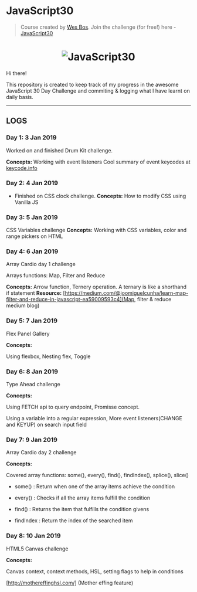 # JavaScript30

> Course created by [Wes Bos](https://github.com/wesbos). Join the challenge (for free!) here - [JavaScript30](https://javascript30.com/account)

<h1 align="center">
  <img src="https://javascript30.com/images/JS3-social-share.png" style="max-width:100%" alt="JavaScript30" />
</h1>

Hi there!

This repository is created to keep track of my progress in the awesome JavaScript 30 Day Challenge
and commiting & logging what I have learnt on daily basis.


---

## LOGS

### Day 1: 3 Jan 2019

Worked on and finished Drum Kit challenge.

**Concepts:** 
Working with event listeners
Cool summary of event keycodes at [keycode.info](http://keycode.info/)

### Day 2: 4 Jan 2019

- Finished on CSS clock challenge.
**Concepts:**
How to modify CSS using Vanilla JS

### Day 3: 5 Jan 2019
CSS Variables challenge
**Concepts:**
 Working with CSS variables, color and range pickers on HTML
 
### Day 4: 6 Jan 2019
Array Cardio day 1 challenge

Arrays functions: Map, Filter and Reduce

**Concepts:** Arrow function, Ternery operation. 
A ternary is like a shorthand if statement
**Resource:** [https://medium.com/@joomiguelcunha/learn-map-filter-and-reduce-in-javascript-ea59009593c4](Map, filter & reduce medium blog)

### Day 5: 7 Jan 2019
Flex Panel Gallery

**Concepts:**

Using flexbox, Nesting flex, Toggle 

### Day 6: 8 Jan 2019
Type Ahead challenge

**Concepts:**

Using FETCH api to query endpoint, Promisse concept.

Using a variable into a regular expression, More event listeners(CHANGE and KEYUP) on search input field

### Day 7: 9 Jan 2019
Array Cardio day 2 challenge

**Concepts:**

Covered array functions: some(), every(), find(), findIndex(), splice(), slice()

- some() : Return when one of the array items achieve the condition

- every() : Checks if all the array items fulfill the condition

- find() : Returns the item that fulfills the condition givens

- findIndex : Return the index of the searched item

### Day 8: 10 Jan 2019
HTML5 Canvas challenge

**Concepts:**

Canvas context, context methods, HSL, setting flags to help in  conditions

[http://mothereffinghsl.com/] (Mother effing feature)